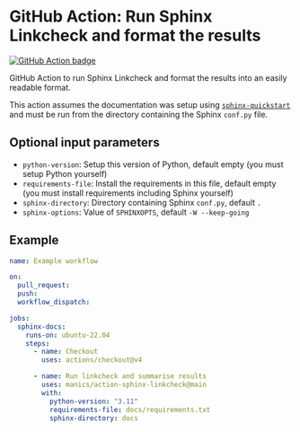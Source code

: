 # GitHub Action: Run Sphinx Linkcheck and format the results
[![GitHub Action badge](https://github.com/manics/action-sphinx-linkcheck/workflows/test/badge.svg)](https://github.com/manics.action-sphinx-linkcheck/actions)

GitHub Action to run Sphinx Linkcheck and format the results into an easily readable format.

This action assumes the documentation was setup using
[`sphinx-quickstart`](https://www.sphinx-doc.org/en/master/usage/quickstart.html)
and must be run from the directory containing the Sphinx `conf.py` file.

## Optional input parameters
- `python-version`: Setup this version of Python, default empty (you must setup Python yourself)
- `requirements-file`: Install the requirements in this file, default empty (you must install requirements including Sphinx yourself)
- `sphinx-directory`: Directory containing Sphinx `conf.py`, default `.`
- `sphinx-options`: Value of `SPHINXOPTS`, default `-W --keep-going`

## Example

```yaml
name: Example workflow

on:
  pull_request:
  push:
  workflow_dispatch:

jobs:
  sphinx-docs:
    runs-on: ubuntu-22.04
    steps:
      - name: Checkout
        uses: actions/checkout@v4

      - name: Run linkcheck and summarise results
        uses: manics/action-sphinx-linkcheck@main
        with:
          python-version: "3.11"
          requirements-file: docs/requirements.txt
          sphinx-directory: docs
```
